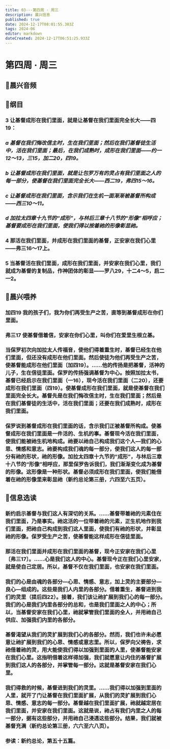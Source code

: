 ```yaml
---
title: 03---第四周 · 周三
description: 晨兴信息
published: true
date: 2024-12-17T08:01:55.303Z
tags: 2024-06
editor: markdown
dateCreated: 2024-12-17T06:51:25.933Z
---
```


# 第四周 · 周三

## 🎵晨兴音频


## 📖纲目

### 3    让基督成形在我们里面，就是让基督在我们里面完全长大——四19：

### *a    基督在我们悔改信主时，生在我们里面；然后在我们基督徒生活中，活在我们里面；最后，在我们成熟时，成形在我们里面——约一12～13，三15，加二20，四19。*

### *b    让基督成形在我们里面，就是让包罗万有的灵占有我们里面之人的每一部分，使基督在我们里面完全长大——西二19，弗四15～16。*

### *c    让基督成形在我们里面，含示我们在生机一面渐渐被基督所构成——西三10～11。*

### *d    加拉太四章十九节的“成形”，与林后三章十八节的“形像”相呼应；基督要成形在我们里面，使我们得以按着祂的形像彰显祂。*

### 4    那活在我们里面，并成形在我们里面的基督，正安家在我们心里——弗三16～17上。

### 5    当基督活在我们里面，成形在我们里面，并安家在我们心里，我们就成为基督的复制品，作神团体的彰显——罗八29，十二4～5，启二一2。

## 📖晨兴喂养

### 加四19    我的孩子们，我为你们再受生产之苦，直等到基督成形在你们里面。

### 弗三17    使基督借着信，安家在你们心里，叫你们在爱里生根立基。

### 当保罗初次向加拉太人传福音，使他们得着重生时，基督已经生在他们里面，但还没有成形在他们里面。然后使徒为他们再受生产之苦，使基督能成形在他们里面〔加四19〕。……他的传扬是把基督，活神的儿子，生在信徒里面。保罗的传扬强调基督为中心。按照加拉太书，基督已经启示在我们里面（一16），现今活在我们里面（二20），还要成形在我们里面（四19）。使基督成形在我们里面，就是使基督在我们里面完全长大。基督先是在我们悔改信主时，生在我们里面；然后是在我们基督徒的生活中，活在我们里面；还要在我们成熟时，成形在我们里面。

### 保罗说到基督成形在我们里面的话，含示我们正被基督所构成。使基督成形在我们里面是一件活的、生机的事。基督现今活在我们里面，使我们能被祂生机地构成。祂要以祂自己构成我们这个人—我们的心思、情感和意志。祂要构成我们魂的每一部分，使我们这人的每一部分有祂的形状，祂的形像。加拉太四章十九节的“成形”，与林后三章十八节的“形像”相呼应，那里保罗告诉我们，我们渐渐变化成为基督的形像。这形像是一种形状。基督必须成形在我们里面，使我们能借着在祂的形像里来彰显祂（新约总论第三册，六四至六五页）。

## 📖信息选读

### 新约启示基督与我们这人有深切的关系。……基督带着祂的元素住在我们里面，乃是事实。祂这活的一位带着祂的元素，正生机地作到我们里面，把祂自己构成到我们这人里面，使我们有祂的形状，并彰显祂的形像。保罗受生产之苦，使基督能这样成形在信徒里面。

### 那活在我们里面并成形在我们里面的基督，现今正安家在我们心里〔弗三17〕。……心是我们这人的中心。基督现今正在我们心里安家，就是使自己定居。所以，基督不仅在我们里面，也安家在我们里面。

### 我们的心是由魂的各部分—心思、情感、意志，加上灵的主要部分—良心—组成的。这些是我们人内里的各部分。借着重生，基督进到我们的灵里（提后四22）。接着，我们该让祂扩展到我们心的每一部分。我们的心是我们内里各部分的总和，也是我们里面之人的中心；所以，当基督安家在我们心里，祂就掌管我们里面的全人，并用祂自己供应、加强我们内里的各部分。

### 基督渴望从我们的灵扩展到我们心的各部分。然而，我们也许未必愿意让祂扩展到我们的心思、情感或意志里。所以，保罗向父祷告，求祂借着祂的灵，用大能使我们得以加强到里面的人里，使基督能安家在我们心里。这指明借着这样得加强，我们就愿意让内住的基督扩展到我们这人的各部分，并掌管每一部分。这就是基督安家在我们心里。

### 我们得救的时候，基督进到我们的灵里。……我们得以加强到里面的人里，就开了门让基督在我们里面扩展，从我们的灵扩展到我们心思、情感、意志的每一部分。基督越在我们里面扩展，祂就越定居在我们里面，并安家在我们里面。这就是说，祂占有我们内里之人的每一部分，据有这些部分，并用祂自己浸透这些部分。结果，我们就被基督充满（新约总论第三册，六六至六八页）。

### 参读：新约总论，第五十五篇。
<!-- Google tag (gtag.js) -->
<script async src="https://www.googletagmanager.com/gtag/js?id=G-1P8709Z16T"></script>
<script>
  window.dataLayer = window.dataLayer || [];
  function gtag(){dataLayer.push(arguments);}
  gtag('js', new Date());

  gtag('config', 'G-1P8709Z16T');
</script>